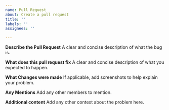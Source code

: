 ```yaml
---
name: Pull Request
about: Create a pull request
title: ''
labels: ''
assignees: ''

---
```


**Describe the Pull Request**
A clear and concise description of what the bug is.

**What does this pull request fix**
A clear and concise description of what you expected to happen.

**What Changes were made**
If applicable, add screenshots to help explain your problem.

**Any Mentions**
Add any other members to mention.

**Additional content**
Add any other context about the problem here.
